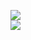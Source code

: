 [![](https://img.shields.io/badge/Made%20With-Github%20Spray-lightgrey.svg?style=for-the-badge&logo=github)](https://github.com/Annihil/github-spray#2646)  
[![](https://i.imgur.com/2DrTn0Z.gif)](https://github.com/Annihil/github-spray)